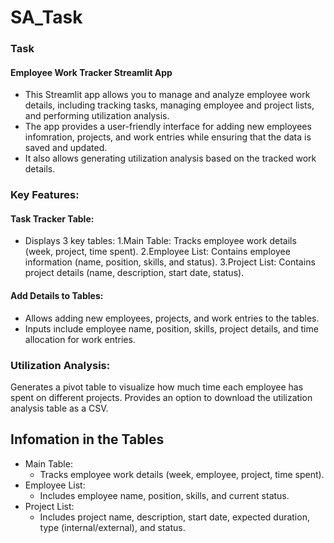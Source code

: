 # SA_Task

### Task
#### Employee Work Tracker Streamlit App
- This Streamlit app allows you to manage and analyze employee work details, including tracking tasks, managing employee and project lists, and performing utilization analysis. 
- The app provides a user-friendly interface for adding new employees infomration, projects, and work entries while ensuring that the data is saved and updated.
- It also allows generating utilization analysis based on the tracked work details.

### Key Features:
#### Task Tracker Table:
- Displays 3 key tables:
  1.Main Table: Tracks employee work details (week, project, time spent).
  2.Employee List: Contains employee information (name, position, skills, and status).
  3.Project List: Contains project details (name, description, start date, status).

#### Add Details to Tables:
- Allows adding new employees, projects, and work entries to the tables.
- Inputs include employee name, position, skills, project details, and time allocation for work entries.

### Utilization Analysis:
Generates a pivot table to visualize how much time each employee has spent on different projects.
Provides an option to download the utilization analysis table as a CSV.


## Infomation in the Tables
- Main Table:
  - Tracks employee work details (week, employee, project, time spent).
- Employee List:
  - Includes employee name, position, skills, and current status.
- Project List:
  - Includes project name, description, start date, expected duration, type (internal/external), and status.
